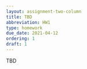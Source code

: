 ```yaml
---
layout: assignment-two-column
title: TBD
abbreviation: HW1
type: homework
due_date: 2021-04-12
ordering: 1
draft: 1
---
```


TBD